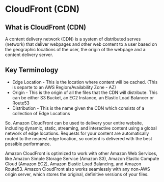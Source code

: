 # CloudFront (CDN)

## What is CloudFront (CDN)
A content delivery network (CDN) is a system of distributed serves (network) that deliver webpages and other web content to a user based on the geographic locations of the user, the origin of the webpage and a content delivery server.

## Key Terminology
* Edge Location - This is the location where content will be cached. (This is separte to an AWS Region/Availability Zone - AZ)
* Origin - This is the origin of all the files that the CDN will distribute. This can be either S3 Bucket, an EC2 Instance, an Elastic Load Balancer or Route53
* Distribution - This is the name given the CDN which consists of a collection of Edge Locations

So, Amazon CloudFront can be used to delivery your entire website, including dynamic, static, streaming, and interactive content using a global network of edge locations. Requests for your content are automatically routed to the nearest edge location, so content is delivered with the best possible performance.

Amazon CloudFront is optimized to work with other Amazon Web Services, like Amazon Simple Storage Service (Amazon S3), Amazon Elastic Compute Cloud (Amazon EC2), Amazon Elastic Load Balancing, and Amazon Route53. Amazon CloudFront also works seamlessly with any non-AWS origin server, which stores the original, definitive versions of your files.
